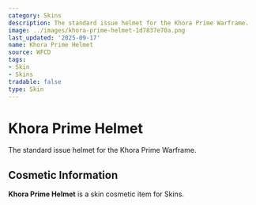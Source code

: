 ```yaml
---
category: Skins
description: The standard issue helmet for the Khora Prime Warframe.
image: ../images/khora-prime-helmet-1d7837e70a.png
last_updated: '2025-09-17'
name: Khora Prime Helmet
source: WFCD
tags:
- Skin
- Skins
tradable: false
type: Skin
---
```


# Khora Prime Helmet

The standard issue helmet for the Khora Prime Warframe.

## Cosmetic Information

**Khora Prime Helmet** is a skin cosmetic item for Skins.


